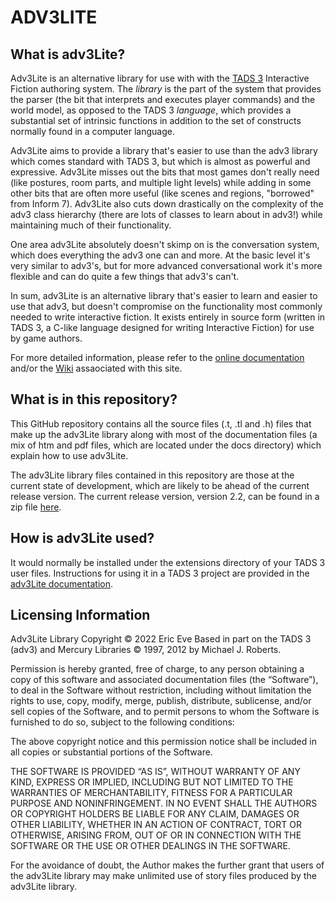 # ADV3LITE
## What is adv3Lite?
Adv3Lite is an alternative library for use with with the [TADS 3](https://www.tads.org) Interactive Fiction authoring system.
The _library_ is the part of the system that provides the parser (the bit that interprets and executes player commands) and the world model, as opposed to the TADS 3 _language_, which provides a substantial set of intrinsic functions in addition to the set of constructs normally found in a computer language.

Adv3Lite aims to provide a library that's easier to use than the adv3 library which comes standard with TADS 3, but which is almost as powerful and expressive. Adv3Lite misses out the bits that most games don't really need (like postures, room parts, and multiple light levels) while adding in some other bits that are often more useful (like scenes and regions, "borrowed" from Inform 7). Adv3Lite also cuts down drastically on the complexity of the adv3 class hierarchy (there are lots of classes to learn about in adv3!) while maintaining much of their functionality.

One area adv3Lite absolutely doesn't skimp on is the conversation system, which does everything the adv3 one can and more. At the basic level it's very similar to adv3's, but for more advanced conversational work it's more flexible and can do quite a few things that adv3's can't.

In sum, adv3Lite is an alternative library that's easier to learn and easier to use that adv3, but doesn't compromise on the functionality most commonly needed to write interactive fiction. It exists entirely in source form (written in TADS 3, a C-like language designed for writing Interactive Fiction) for use by game authors.

For more detailed information, please refer to the [online documentation](https://faroutscience.com/adv3lite_docs/index.htm) and/or the [Wiki](../../../wiki) assaociated with this site.

## What is in this repository?
This GitHub repository contains all the source files (.t, .tl and .h) files that make up the adv3Lite library along with most of the documentation files (a mix of htm and pdf files, which are located under the docs directory) which explain how to use adv3Lite. 

The adv3Lite library files contained in this repository are those at the current state of development, which are likely to be ahead of the current release version. The current release version, version 2.2, can be found in a zip file [here](https://github.com/EricEve/adv3lite/releases/download/v2.2/adv3Lite.2-2.zip). 

## How is adv3Lite used?
It would normally be installed under the extensions directory of your TADS 3 user files. Instructions for using it in a TADS 3 project are provided in the [adv3Lite documentation](https://github.com/EricEve/adv3lite/wiki/Learning-adv3Lite). 

## Licensing Information
Adv3Lite Library Copyright © 2022 Eric Eve
Based in part on the TADS 3 (adv3) and Mercury Libraries © 1997, 2012 by Michael J. Roberts.

Permission is hereby granted, free of charge, to any person obtaining a copy of this software and associated documentation files (the “Software”), to deal in the Software without restriction, including without limitation the rights to use, copy, modify, merge, publish, distribute, sublicense, and/or sell copies of the Software, and to permit persons to whom the Software is furnished to do so, subject to the following conditions:

The above copyright notice and this permission notice shall be included in all copies or substantial portions of the Software.

THE SOFTWARE IS PROVIDED “AS IS”, WITHOUT WARRANTY OF ANY KIND, EXPRESS OR IMPLIED, INCLUDING BUT NOT LIMITED TO THE WARRANTIES OF MERCHANTABILITY, FITNESS FOR A PARTICULAR PURPOSE AND NONINFRINGEMENT. IN NO EVENT SHALL THE AUTHORS OR COPYRIGHT HOLDERS BE LIABLE FOR ANY CLAIM, DAMAGES OR OTHER LIABILITY, WHETHER IN AN ACTION OF CONTRACT, TORT OR OTHERWISE, ARISING FROM, OUT OF OR IN CONNECTION WITH THE SOFTWARE OR THE USE OR OTHER DEALINGS IN THE SOFTWARE.

For the avoidance of doubt, the Author makes the further grant that users of the adv3Lite library may make unlimited use of story files produced by the adv3Lite library.
